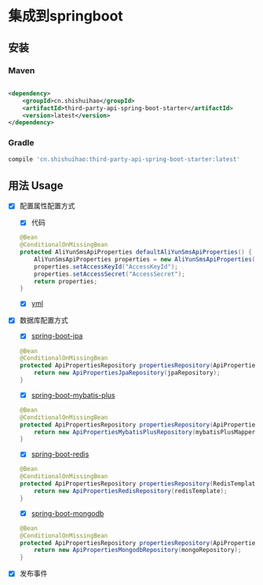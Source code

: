 # 集成到springboot

## 安装

### Maven

```xml

<dependency>
    <groupId>cn.shishuihao</groupId>
    <artifactId>third-party-api-spring-boot-starter</artifactId>
    <version>latest</version>
</dependency>
```

### Gradle

``` groovy
compile 'cn.shishuihao:third-party-api-spring-boot-starter:latest'
```

## 用法 Usage

-   [x] 配置属性配置方式
    -   [x] 代码

    ```java
    @Bean
    @ConditionalOnMissingBean
    protected AliYunSmsApiProperties defaultAliYunSmsApiProperties() {
        AliYunSmsApiProperties properties = new AliYunSmsApiProperties();
        properties.setAccessKeyId("AccessKeyId");
        properties.setAccessSecret("AccessSecret");
        return properties;
    }
    ```
  
    -   [x] [yml](/third-party-api-spring-boot-autoconfigure/src/test/resources/application.yml)

-   [x] 数据库配置方式
    -   [x] [spring-boot-jpa](/third-party-api-spring-boot-jpa)

    ```java
    @Bean
    @ConditionalOnMissingBean
    protected ApiPropertiesRepository propertiesRepository(ApiPropertiesEntityJpaRepository jpaRepository) {
        return new ApiPropertiesJpaRepository(jpaRepository);
    }
    ```

    -   [x] [spring-boot-mybatis-plus](/third-party-api-spring-boot-mybatis-plus)

    ```java
    @Bean
    @ConditionalOnMissingBean
    protected ApiPropertiesRepository propertiesRepository(ApiPropertiesEntityMybatisPlusMapper mybatisPlusMapper) {
        return new ApiPropertiesMybatisPlusRepository(mybatisPlusMapper);
    }
    ```

    -   [x] [spring-boot-redis](/third-party-api-spring-boot-redis)

    ```java
    @Bean
    @ConditionalOnMissingBean
    protected ApiPropertiesRepository propertiesRepository(RedisTemplate<String, ApiProperties> redisTemplate) {
        return new ApiPropertiesRedisRepository(redisTemplate);
    }
    ```

    -   [x] [spring-boot-mongodb](/third-party-api-spring-boot-mongodb)

    ```java
    @Bean
    @ConditionalOnMissingBean
    protected ApiPropertiesRepository propertiesRepository(ApiPropertiesDocumentMongoRepository mongoRepository) {
        return new ApiPropertiesMongodbRepository(mongoRepository);
    }
    ```

-   [x] 发布事件
